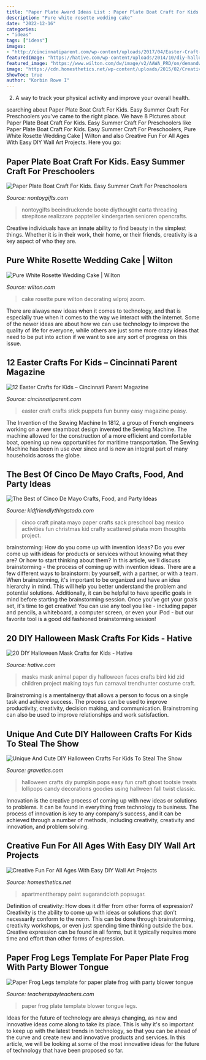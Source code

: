 ```yaml
---
title: "Paper Plate Award Ideas List : Paper Plate Boat Craft For Kids. Easy Summer Craft For Preschoolers"
description: "Pure white rosette wedding cake"
date: "2022-12-16"
categories:
- "ideas"
tags: ["ideas"]
images:
- "http://cincinnatiparent.com/wp-content/uploads/2017/04/Easter-Craft-Stick-Puppets-Chick-and-Bunny.jpg"
featuredImage: "https://hative.com/wp-content/uploads/2014/10/diy-halloween-mask-crafts/16-paper-animal-faces.jpg"
featured_image: "https://www.wilton.com/dw/image/v2/AAWA_PRD/on/demandware.static/-/Sites-wilton-project-master/default/dwed80769a/images/project/WLPROJ-8267/DYOCaPeFe21275.jpg?sw=1440&amp;sh=750&amp;sm=fit"
image: "https://cdn.homesthetics.net/wp-content/uploads/2015/02/Creative-Fun-For-All-Ages-With-Easy-DIY-Wall-Art-Projects_homesthetocs.net-14.png"
ShowToc: true
author: "Korbin Rowe I"
---
```



2. A way to track your physical activity and improve your overall health.

	

		
searching about Paper Plate Boat Craft For Kids. Easy Summer Craft For Preschoolers you've came to the right place. We have 8 Pictures about Paper Plate Boat Craft For Kids. Easy Summer Craft For Preschoolers like Paper Plate Boat Craft For Kids. Easy Summer Craft For Preschoolers, Pure White Rosette Wedding Cake | Wilton and also Creative Fun For All Ages With Easy DIY Wall Art Projects. Here you go:
		
    
## Paper Plate Boat Craft For Kids. Easy Summer Craft For Preschoolers

<img loading=lazy src="https://nontoygifts.com/wp-content/uploads/2017/05/Paper-plate-boat-craft-Pinterest-400x600.jpg" onerror="this.onerror=null;this.src='https://tse1.mm.bing.net/th?id=OIP.4zpk2YwLVVbjYxZajS8OtAAAAA&amp;pid=15.1';" alt="Paper Plate Boat Craft For Kids. Easy Summer Craft For Preschoolers">

_Source: nontoygifts.com_

>nontoygifts beeindruckende boote diythought carta threading strepitose realizzare pappteller kindergarten senioren opencrafts. 

	

Creative individuals have an innate ability to find beauty in the simplest things. Whether it is in their work, their home, or their friends, creativity is a key aspect of who they are.

    
## Pure White Rosette Wedding Cake | Wilton

<img loading=lazy src="https://www.wilton.com/dw/image/v2/AAWA_PRD/on/demandware.static/-/Sites-wilton-project-master/default/dwed80769a/images/project/WLPROJ-8267/DYOCaPeFe21275.jpg?sw=1440&amp;sh=750&amp;sm=fit" onerror="this.onerror=null;this.src='https://tse4.mm.bing.net/th?id=OIP.-g2ue4tnUR7aVcAwYvr8agHaHa&amp;pid=15.1';" alt="Pure White Rosette Wedding Cake | Wilton">

_Source: wilton.com_

>cake rosette pure wilton decorating wlproj zoom. 

	

There are always new ideas when it comes to technology, and that is especially true when it comes to the way we interact with the internet. Some of the newer ideas are about how we can use technology to improve the quality of life for everyone, while others are just some more crazy ideas that need to be put into action if we want to see any sort of progress on this issue.

    
## 12 Easter Crafts For Kids – Cincinnati Parent Magazine

<img loading=lazy src="http://cincinnatiparent.com/wp-content/uploads/2017/04/Easter-Craft-Stick-Puppets-Chick-and-Bunny.jpg" onerror="this.onerror=null;this.src='https://tse2.mm.bing.net/th?id=OIP.bVeg9e1iKK8LNr8ch1lOwQHaLo&amp;pid=15.1';" alt="12 Easter Crafts for Kids – Cincinnati Parent Magazine">

_Source: cincinnatiparent.com_

>easter craft crafts stick puppets fun bunny easy magazine peasy. 

	

The Invention of the Sewing Machine
In 1812, a group of French engineers working on a new steamboat design invented the Sewing Machine. The machine allowed for the construction of a more efficient and comfortable boat, opening up new opportunities for maritime transportation. The Sewing Machine has been in use ever since and is now an integral part of many households across the globe.

    
## The Best Of Cinco De Mayo Crafts, Food, And Party Ideas

<img loading=lazy src="https://i2.wp.com/kidfriendlythingstodo.com/wp-content/uploads/2015/04/cinco-1.jpg" onerror="this.onerror=null;this.src='https://tse3.mm.bing.net/th?id=OIP.PlbL3NhDeE2-Cjr5kMfzBQHaLH&amp;pid=15.1';" alt="The Best of Cinco De Mayo Crafts, Food, and Party Ideas">

_Source: kidfriendlythingstodo.com_

>cinco craft pinata mayo paper crafts sack preschool bag mexico activities fun christmas kid crafty scattered piñata mom thoughts project. 

	

brainstorming: How do you come up with invention ideas?
Do you ever come up with ideas for products or services without knowing what they are? Or how to start thinking about them? In this article, we'll discuss brainstorming - the process of coming up with invention ideas.
There are a few different ways to brainstorm: by yourself, with a partner, or with a team. When brainstorming, it's important to be organized and have an idea hierarchy in mind. This will help you better understand the problem and potential solutions. Additionally, it can be helpful to have specific goals in mind before starting the brainstorming session. Once you've got your goals set, it's time to get creative! You can use any tool you like - including paper and pencils, a whiteboard, a computer screen, or even your iPod - but our favorite tool is a good old fashioned brainstorming session!

    
## 20 DIY Halloween Mask Crafts For Kids - Hative

<img loading=lazy src="https://hative.com/wp-content/uploads/2014/10/diy-halloween-mask-crafts/16-paper-animal-faces.jpg" onerror="this.onerror=null;this.src='https://tse4.mm.bing.net/th?id=OIP.4nPHqJy4d2-oCHUF2lKDTwHaHa&amp;pid=15.1';" alt="20 DIY Halloween Mask Crafts for Kids - Hative">

_Source: hative.com_

>masks mask animal paper diy halloween faces crafts bird kid zid children project making toys fun carnaval trendhunter costume craft. 

	

Brainstroming is a mentalnergy that allows a person to focus on a single task and achieve success. The process can be used to improve productivity, creativity, decision making, and communication. Brainstroming can also be used to improve relationships and work satisfaction.

    
## Unique And Cute DIY Halloween Crafts For Kids To Steal The Show

<img loading=lazy src="https://www.gravetics.com/wp-content/uploads/2017/07/Put-a-twist-on-the-classic-ghost-lollipops-and-make-pumpkin-pops-using-Tootsie-Pops-for-Halloween-this-year.jpg" onerror="this.onerror=null;this.src='https://tse4.mm.bing.net/th?id=OIP.ugPwhMpSgot4BQIwXePocgHaWO&amp;pid=15.1';" alt="Unique And Cute DIY Halloween Crafts For Kids To Steal The Show">

_Source: gravetics.com_

>halloween crafts diy pumpkin pops easy fun craft ghost tootsie treats lollipops candy decorations goodies using hallween fall twist classic. 

	

Innovation is the creative process of coming up with new ideas or solutions to problems. It can be found in everything from technology to business. The process of innovation is key to any company’s success, and it can be achieved through a number of methods, including creativity, creativity and innovation, and problem solving.

    
## Creative Fun For All Ages With Easy DIY Wall Art Projects

<img loading=lazy src="https://cdn.homesthetics.net/wp-content/uploads/2015/02/Creative-Fun-For-All-Ages-With-Easy-DIY-Wall-Art-Projects_homesthetocs.net-14.png" onerror="this.onerror=null;this.src='https://tse4.mm.bing.net/th?id=OIP.F95JnfcdAX8daTNhsPCaKAHaLH&amp;pid=15.1';" alt="Creative Fun For All Ages With Easy DIY Wall Art Projects">

_Source: homesthetics.net_

>apartmenttherapy paint sugarandcloth popsugar. 

	

Definition of creativity: How does it differ from other forms of expression?
Creativity is the ability to come up with ideas or solutions that don’t necessarily conform to the norm. This can be done through brainstorming, creativity workshops, or even just spending time thinking outside the box. Creative expression can be found in all forms, but it typically requires more time and effort than other forms of expression.

    
## Paper Frog Legs Template For Paper Plate Frog With Party Blower Tongue

<img loading=lazy src="https://ecdn.teacherspayteachers.com/thumbitem/Paper-Frog-Legs-template-for-paper-plate-frog-with-party-blower-tongue-2513735-1500875508/original-2513735-1.jpg" onerror="this.onerror=null;this.src='https://tse3.mm.bing.net/th?id=OIP.ivdte4ioR2eiB3RbxT5WEgAAAA&amp;pid=15.1';" alt="Paper Frog Legs template for paper plate frog with party blower tongue">

_Source: teacherspayteachers.com_

>paper frog plate template blower tongue legs. 

	

Ideas for the future of technology are always changing, as new and innovative ideas come along to take its place. This is why it's so important to keep up with the latest trends in technology, so that you can be ahead of the curve and create new and innovative products and services. In this article, we will be looking at some of the most innovative ideas for the future of technology that have been proposed so far.

